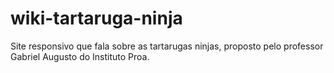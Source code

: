 # wiki-tartaruga-ninja
Site responsivo que fala sobre as tartarugas ninjas, proposto pelo professor Gabriel Augusto do Instituto Proa.
